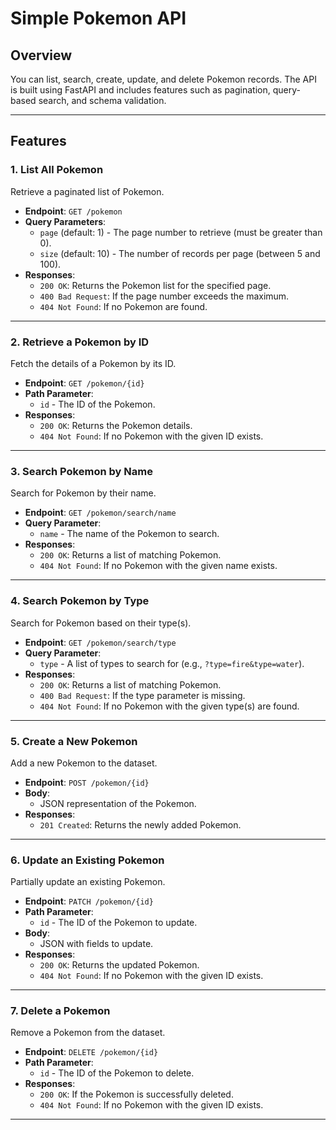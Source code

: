 # Simple Pokemon API

## Overview
You can list, search, create, update, and delete Pokemon records. The API is built using FastAPI and includes features such as pagination, query-based search, and schema validation.

---

## Features

### 1. **List All Pokemon**
Retrieve a paginated list of Pokemon.

- **Endpoint**: `GET /pokemon`
- **Query Parameters**:
  - `page` (default: 1) - The page number to retrieve (must be greater than 0).
  - `size` (default: 10) - The number of records per page (between 5 and 100).
- **Responses**:
  - `200 OK`: Returns the Pokemon list for the specified page.
  - `400 Bad Request`: If the page number exceeds the maximum.
  - `404 Not Found`: If no Pokemon are found.

---

### 2. **Retrieve a Pokemon by ID**
Fetch the details of a Pokemon by its ID.

- **Endpoint**: `GET /pokemon/{id}`
- **Path Parameter**:
  - `id` - The ID of the Pokemon.
- **Responses**:
  - `200 OK`: Returns the Pokemon details.
  - `404 Not Found`: If no Pokemon with the given ID exists.

---

### 3. **Search Pokemon by Name**
Search for Pokemon by their name.

- **Endpoint**: `GET /pokemon/search/name`
- **Query Parameter**:
  - `name` - The name of the Pokemon to search.
- **Responses**:
  - `200 OK`: Returns a list of matching Pokemon.
  - `404 Not Found`: If no Pokemon with the given name exists.

---

### 4. **Search Pokemon by Type**
Search for Pokemon based on their type(s).

- **Endpoint**: `GET /pokemon/search/type`
- **Query Parameter**:
  - `type` - A list of types to search for (e.g., `?type=fire&type=water`).
- **Responses**:
  - `200 OK`: Returns a list of matching Pokemon.
  - `400 Bad Request`: If the type parameter is missing.
  - `404 Not Found`: If no Pokemon with the given type(s) are found.

---

### 5. **Create a New Pokemon**
Add a new Pokemon to the dataset.

- **Endpoint**: `POST /pokemon/{id}`
- **Body**:
  - JSON representation of the Pokemon.
- **Responses**:
  - `201 Created`: Returns the newly added Pokemon.

---

### 6. **Update an Existing Pokemon**
Partially update an existing Pokemon.

- **Endpoint**: `PATCH /pokemon/{id}`
- **Path Parameter**:
  - `id` - The ID of the Pokemon to update.
- **Body**:
  - JSON with fields to update.
- **Responses**:
  - `200 OK`: Returns the updated Pokemon.
  - `404 Not Found`: If no Pokemon with the given ID exists.

---

### 7. **Delete a Pokemon**
Remove a Pokemon from the dataset.

- **Endpoint**: `DELETE /pokemon/{id}`
- **Path Parameter**:
  - `id` - The ID of the Pokemon to delete.
- **Responses**:
  - `200 OK`: If the Pokemon is successfully deleted.
  - `404 Not Found`: If no Pokemon with the given ID exists.

---